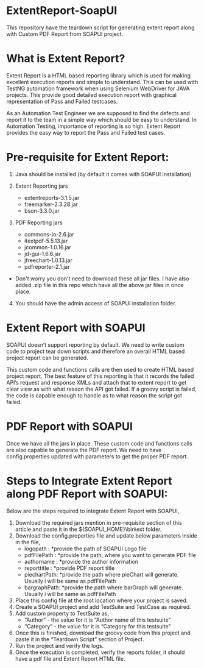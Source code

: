 # ExtentReport-SoapUI
This repository have the teardown script for generating extent report along with Custom PDF Report from SOAPUI project.

# What is Extent Report?
Extent Report is a HTML based reporting library which is used for making excellent execution reports and simple to understand. This can be used with TestNG automation framework when using Selenium WebDriver for JAVA projects. This provide good detailed execution report with graphical representation of Pass and Failed testcases.

As an Automation Test Engineer we are supposed to find the defects and report it to the team in a simple way which should be easy to understand. In Automation Testing, importance of reporting is so high. Extent Report provides the easy way to report the Pass and Failed test cases.

# Pre-requisite for Extent Report:
1.  Java should be installed (by default it comes with SOAPUI installation)

2.  Extent Reporting jars
	-	extentreports-3.1.5.jar
	-	freemarker-2.3.28.jar
	-	bson-3.3.0.jar

3.  PDF Reporting jars
	-	commons-io-2.6.jar
	-	itextpdf-5.5.13.jar
	-	jcommon-1.0.16.jar
	-	jd-gui-1.6.6.jar
	-	jfreechart-1.0.13.jar
	-	pdfreporter-2.1.jar

* Don't worry you don't need to download these all jar files. I have also added .zip file in this repo which have all the above jar files in once place.

4.  You should have the admin access of SOAPUI installation folder.

# Extent Report with SOAPUI
SOAPUI doesn’t support reporting by default. We need to write custom code to project tear down scripts and therefore an overall HTML based project report can be generated.

This custom code and functions calls are then used to create HTML based project report. The best feature of this reporting is that it records the failed API’s request and response XMLs and attach that to extent report to get clear view as with what reason the API got failed. If a groovy script is failed, the code is capable enough to handle as to what reason the script got failed.

# PDF Report with SOAPUI
Once we have all the jars in place. These custom code and functions calls are also capable to generate the PDF report. We need to have config.properties updated with parameters to get the proper PDF report.

# Steps to Integrate Extent Report along PDF Report with SOAPUI:
Below are the steps required to integrate Extent Report with SOAPUI,

1.	Download the required jars mention in pre-requisite section of this article and paste it in the ${SOAPUI_HOME}\bin\ext folder.
2.	Download the config.properties file and update below parameters inside in the file,
	-	logopath 	:	*provide the path of SOAPUI Logo file
	-	pdfFilePath :	*provide the path, where you want to generate PDF file
	-	authorname	:	*provide the author information
	-	reporttitle	:	*provide PDF report title
	-	piechartPath:	*provide the path where pieChart will generate. Usually i will be same as pdfFilePath
	-	bargraphPath:	*provide the path where barGraph will generate. Usually i will be same as pdfFilePath
3.	Place this config file at the root location where your project is saved.
4.	Create a SOAPUI project and add TestSuite and TestCase as required.
5.	Add custom property to TestSuite as,
	-	“Author” - the value for it is “Author name of this testsuite”
	-	“Category” - the value for it is “Category for this testsuite”
6.	Once this is finished, download the groovy code from this project and paste it in the “Teardown Script” section of Project.
7.	Run the project and verify the logs.
8. 	Once the execution is completed, verify the reports folder, it should have a pdf file and Extent Report HTML file.

